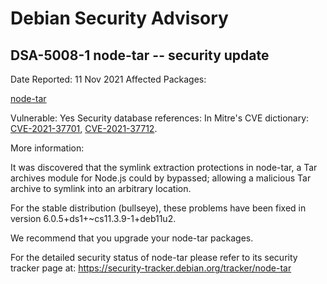 
Debian Security Advisory
========================


DSA-5008-1 node-tar -- security update
--------------------------------------



Date Reported:
11 Nov 2021
Affected Packages:

[node-tar](https://packages.debian.org/src:node-tar)

Vulnerable:
Yes
Security database references:
In Mitre's CVE dictionary: [CVE-2021-37701](https://security-tracker.debian.org/tracker/CVE-2021-37701), [CVE-2021-37712](https://security-tracker.debian.org/tracker/CVE-2021-37712).  

More information:

It was discovered that the symlink extraction protections in node-tar,
a Tar archives module for Node.js could by bypassed; allowing a malicious
Tar archive to symlink into an arbitrary location.


For the stable distribution (bullseye), these problems have been fixed in
version 6.0.5+ds1+~cs11.3.9-1+deb11u2.


We recommend that you upgrade your node-tar packages.


For the detailed security status of node-tar please refer to
its security tracker page at:
<https://security-tracker.debian.org/tracker/node-tar>





